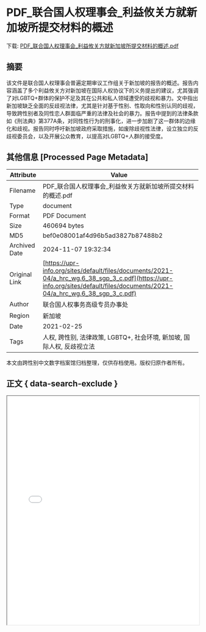 # PDF_联合国人权理事会_利益攸关方就新加坡所提交材料的概述

<!-- tcd_download_link -->
下载: <a href="../PDF_联合国人权理事会_利益攸关方就新加坡所提交材料的概述.pdf" download>PDF_联合国人权理事会_利益攸关方就新加坡所提交材料的概述.pdf</a>
<!-- tcd_download_link_end -->

## 摘要

<!-- tcd_abstract -->
该文件是联合国人权理事会普遍定期审议工作组关于新加坡的报告的概述。报告内容涵盖了多个利益攸关方对新加坡在国际人权协议下的义务提出的建议，尤其强调了对LGBTQ+群体的保护不足及其在公共和私人领域遭受的歧视和暴力。文中指出新加坡缺乏全面的反歧视法律，尤其是针对基于性别、性取向和性别认同的歧视，导致跨性别者及同性恋人群面临严重的法律及社会的暴力。报告中提到的法律条款如《刑法典》第377A条，对同性性行为的刑事化，进一步加剧了这一群体的边缘化和歧视。报告同时呼吁新加坡政府采取措施，如废除歧视性法律，设立独立的反歧视委员会，以及开展公众教育，以提高对LGBTQ+人群的接受度。

<!-- tcd_abstract_end -->

## 其他信息 [Processed Page Metadata]

| Attribute       | Value                                  |
|-----------------|----------------------------------------|
| Filename        | PDF_联合国人权理事会_利益攸关方就新加坡所提交材料的概述.pdf                             |
| Type            | document                                 |
| Format          | PDF Document                               |
| Size            | 460694 bytes                           |
| MD5             | bef0e08001af4d96b5ad3827b87488b2                                  |
| Archived Date   | 2024-11-07 19:32:34                             |
| Original Link   | [https://upr-info.org/sites/default/files/documents/2021-04/a_hrc_wg.6_38_sgp_3_c.pdf](https://upr-info.org/sites/default/files/documents/2021-04/a_hrc_wg.6_38_sgp_3_c.pdf)                         |
| Author          | 联合国人权事务高级专员办事处                               |
| Region          | 新加坡                               |
| Date            | 2021-02-25                                 |
| Tags            | 人权, 跨性别, 法律政策, LGBTQ+, 社会环境, 新加坡, 国际人权, 反歧视立法                                 |

本文由跨性别中文数字档案馆归档整理，仅供存档使用。版权归原作者所有。


## 正文 { data-search-exclude }

<!-- tcd_main_text -->
<iframe src="../PDF_联合国人权理事会_利益攸关方就新加坡所提交材料的概述.pdf" width="100%" height="600px">
    <p>无法显示PDF，请下载查看。</p>
</iframe>
<!-- tcd_main_text_end -->


